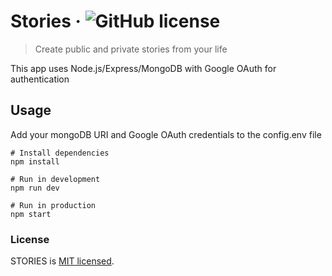 # Stories &middot; ![GitHub license](https://img.shields.io/badge/license-MIT-blue.svg)

> Create public and private stories from your life

This app uses Node.js/Express/MongoDB with Google OAuth for authentication

## Usage

Add your mongoDB URI and Google OAuth credentials to the config.env file

```
# Install dependencies
npm install

# Run in development
npm run dev

# Run in production
npm start
```
### License

STORIES is [MIT licensed](./LICENSE).
